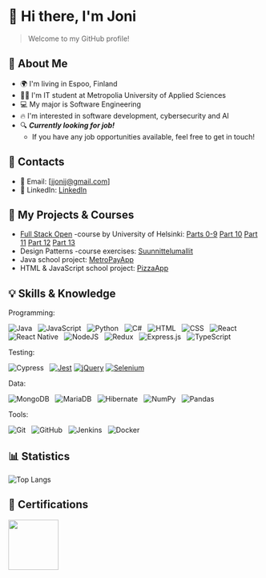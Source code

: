# 👋 Hi there, I'm Joni

> Welcome to my GitHub profile!

## 👨 About Me
- 🌍 I'm living in Espoo, Finland
- 👨‍💻 I'm IT student at Metropolia University of Applied Sciences
- 💻 My major is Software Engineering
- 🔥 I'm interested in software development, cybersecurity and AI
- 🔍 ***Currently looking for job!***
    - If you have any job opportunities available, feel free to get in touch!
<!-- - ✨ My portfolio: [coming soon..] -->

## 💬 Contacts
- 📧 Email: [jjonij@gmail.com]  
- 🔗 LinkedIn: [LinkedIn](https://www.linkedin.com/in/jonijaas)

## 📂 My Projects & Courses

- [Full Stack Open](https://fullstackopen.com/en/) -course by University of Helsinki: [Parts 0-9](https://github.com/jonijaas/FS_palautusrepositorio) [Part 10](https://github.com/jonijaas/FS_osa10) [Part 11](https://github.com/jonijaas/CICD-Blogapp) [Part 12](https://github.com/jonijaas/part12-containers-applications) [Part 13](https://github.com/jonijaas/FS_part13)
- Design Patterns -course exercises: [Suunnittelumallit](https://github.com/jonijaas/Suunnittelumallit)
- Java school project: [MetroPayApp](https://github.com/jonijaas/MetroPayApp)
- HTML & JavaScript school project:    [PizzaApp](https://github.com/jonijaas/PizzaApp)

## 💡 Skills & Knowledge

Programming:

![Java](https://img.shields.io/badge/Java-%23ED8B00.svg?logo=openjdk&logoColor=white)&nbsp;&nbsp;
![JavaScript](https://img.shields.io/badge/JavaScript-F7DF1E?logo=javascript&logoColor=000)&nbsp;&nbsp;
![Python](https://img.shields.io/badge/Python-3776AB?logo=python&logoColor=fff)&nbsp;&nbsp;
![C#](https://custom-icon-badges.demolab.com/badge/C%23-%23239120.svg?logo=cshrp&logoColor=white)&nbsp;&nbsp;
![HTML](https://img.shields.io/badge/HTML-%23E34F26.svg?logo=html5&logoColor=white)&nbsp;&nbsp;
![CSS](https://img.shields.io/badge/CSS-1572B6?logo=css3&logoColor=fff)&nbsp;&nbsp;
![React](https://img.shields.io/badge/React-%2320232a.svg?logo=react&logoColor=%2361DAFB)&nbsp;&nbsp;
![React Native](https://img.shields.io/badge/React_Native-%2320232a.svg?logo=react&logoColor=%2361DAFB)&nbsp;&nbsp;
![NodeJS](https://img.shields.io/badge/Node.js-6DA55F?logo=node.js&logoColor=white)&nbsp;&nbsp;
![Redux](https://img.shields.io/badge/Redux-764ABC?logo=redux&logoColor=fff)&nbsp;&nbsp;
![Express.js](https://img.shields.io/badge/Express.js-%23404d59.svg?logo=express&logoColor=%2361DAFB)&nbsp;&nbsp;
![TypeScript](https://img.shields.io/badge/TypeScript-3178C6?logo=typescript&logoColor=fff)&nbsp;&nbsp;

Testing:

![Cypress](https://img.shields.io/badge/Cypress-69D3A7?logo=cypress&logoColor=fff)&nbsp;&nbsp;
[![Jest](https://img.shields.io/badge/Jest-C21325?logo=jest&logoColor=fff)](#)
[![jQuery](https://img.shields.io/badge/jQuery-0769AD?logo=jquery&logoColor=fff)](#)
[![Selenium](https://img.shields.io/badge/Selenium-43B02A?logo=selenium&logoColor=fff)](#)

Data:

![MongoDB](https://img.shields.io/badge/MongoDB-%234ea94b.svg?logo=mongodb&logoColor=white)&nbsp;&nbsp;
![MariaDB](https://img.shields.io/badge/MariaDB-003545?logo=mariadb&logoColor=white)&nbsp;&nbsp;
![Hibernate](https://img.shields.io/badge/Hibernate-59666C?logo=hibernate&logoColor=fff)&nbsp;&nbsp;
![NumPy](https://img.shields.io/badge/NumPy-4DABCF?logo=numpy&logoColor=fff)&nbsp;&nbsp;
![Pandas](https://img.shields.io/badge/Pandas-150458?logo=pandas&logoColor=fff)&nbsp;&nbsp;

Tools:

![Git](https://img.shields.io/badge/Git-F05032?logo=git&logoColor=fff)&nbsp;&nbsp;
![GitHub](https://img.shields.io/badge/GitHub-%23121011.svg?logo=github&logoColor=white)&nbsp;&nbsp;
![Jenkins](https://img.shields.io/badge/Jenkins-D24939?logo=jenkins&logoColor=white)&nbsp;&nbsp;
![Docker](https://img.shields.io/badge/Docker-2496ED?logo=docker&logoColor=fff)&nbsp;&nbsp;

## 📊 Statistics
![Top Langs](https://github-readme-stats.vercel.app/api/top-langs/?username=jonijaas&hide=TeX&layout=compact&show_icons=true&theme=swift)

## 📄 Certifications
<img src="https://github.com/user-attachments/assets/afd2085b-4fb9-4b2f-b982-b5700cf89cee" width="100" height="100" />

<!--
**jonijaas/jonijaas** is a ✨ _special_ ✨ repository because its `README.md` (this file) appears on your GitHub profile.

Here are some ideas to get you started:

- 🔭 I’m currently working on ...
- 🌱 I’m currently learning ...
- 👯 I’m looking to collaborate on ...

- 🤔 I’m looking for help with ...
- 💬 Ask me about ...
- 📫 How to reach me: ...
- 😄 Pronouns: ...
- ⚡ Fun fact: ...
-->
